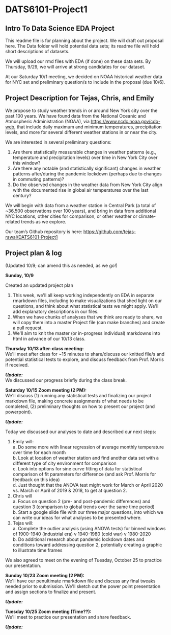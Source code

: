 # DATS6101-Project1

## Intro To Data Science EDA Project

This readme file is for planning about the project. We will draft out proposal here. The Data folder will hold potential data sets; its readme file will hold short descriptions of datasets.

We will upload our rmd files with EDA (if done) on these data sets. By Thursday, 9/29, we will arrive at strong candidates for our dataset.

At our Saturday 10/1 meeting, we decided on NOAA historical weather data for NYC set and preliminary question/s to include in the proposal (due 10/6).


## Project Description for Tejas, Chris, and Emily    

We propose to study weather trends in or around New York city over the past 100 years. We have found data from the National Oceanic and Atmospheric Administration (NOAA), via https://www.ncdc.noaa.gov/cdo-web, that include daily maximum and minimum temperatures, precipitation levels, and more for several different weather stations in or near the city.  

We are interested in several preliminary questions:  
1. Are there statistically measurable changes in weather patterns (e.g., temperature and precipitation levels) over time in New York City over this window?  
2. Are there any notable (and statistically significant) changes in weather patterns after/during the pandemic lockdown (perhaps due to changes in commuting patterns)?  
3. Do the observed changes in the weather data from New York City align with the documented rise in global air temperatures over the last century?  

We will begin with data from a weather station in Central Park (a total of ~36,500 observations over 100 years), and bring in data from additional NYC locations, other cities for comparison, or other weather or climate-related trends as we explore.

Our team’s Github repository is here: https://github.com/tejas-rawal/DATS6101-Project1
  

## Project plan & log

(Updated 10/9; can amend this as needed, as we go!)  

**Sunday, 10/9**  

Created an updated project plan  

1. This week, we'll all keep working independently on EDA in separate rmarkdown files, including to make visualizations that shed light on our questions, and think about what statistical tests we might apply. We'll add explanatory descriptions in our files.  
2. When we have chunks of analyses that we think are ready to share, we will copy them into a master Project file (can make branches) and create a pull request.  
3. We'll aim to knit the master (or in-progress individual) markdowns into html in advance of our 10/13 class.  


**Thursday 10/13 after-class meeting:**  
We'll meet after class for ~15 minutes to share/discuss our knitted file/s and potential statistical tests to explore, and discuss feedback from Prof. Morris if received.  

***Update:***  
We discussed our progress briefly during the class break.


**Saturday 10/15 Zoom meeting (2 PM):**  
We'll discuss (1) running any statistical tests and finalizing our project markdown file, making concrete assignments of what needs to be completed, (2) preliminary thoughts on how to present our project (and powerpoint).  

***Update:***  

Today we discussed our analyses to date and described our next steps:  
1. Emily will:  
  a. Do some more with linear regression of average monthly temperature over time for each month  
  b. Look at location of weather station and find another data set with a different type of city environment for comparison  
  c. Look into options for sine curve fitting of data for statistical comparison of fit parameters for difference (and ask Prof. Morris for feedback on this idea)  
  d. Just thought that the ANOVA test might work for March or April 2020 vs. March or April of 2019 & 2018, to get at question 2.  
2. Chris will   
  a. Focus on question 2 (pre- and post-pandemic differences) and question 3 (comparison to global trends over the same time period)  
  b. Start a google slide file with our three major questions, into which we can write our ideas for what analyses to be presented where.  
3. Tejas will:  
  a. Complete the outlier analysis (using ANOVA tests) for binned windows of 1900-1940 (industrial era) v 1940-1980 (cold war) v 1980-2020  
  b. Do additional research about pandemic lockdown dates and conditions toward addressing question 2, potentially creating a graphic to illustrate time frames  

We also agreed to meet on the evening of Tuesday, October 25 to practice our presentation.

**Sunday 10/23  Zoom meeting (2 PM):**  
We'll have our penultimate rmarkdown file and discuss any final tweaks needed prior to submission. We'll sketch out the power point presentation and assign sections to finalize and present.  

***Update:***  

**Tuesday 10/25  Zoom meeting (Time??):**  
We'll meet to practice our presentation and share feedback.

***Update:***

